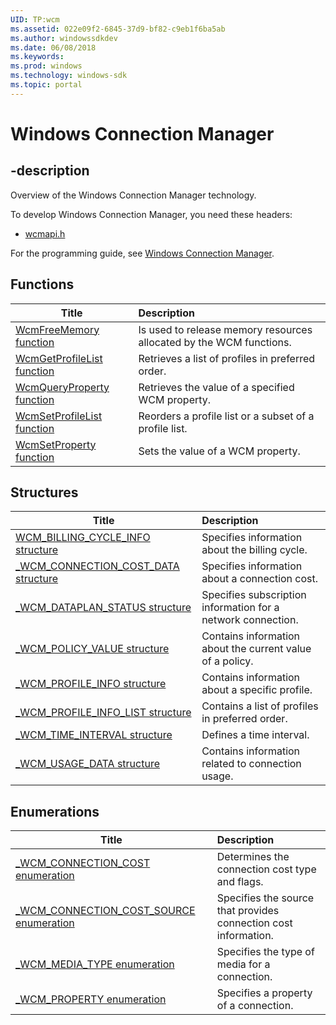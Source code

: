 ```yaml
---
UID: TP:wcm
ms.assetid: 022e09f2-6845-37d9-bf82-c9eb1f6ba5ab
ms.author: windowssdkdev
ms.date: 06/08/2018
ms.keywords: 
ms.prod: windows
ms.technology: windows-sdk
ms.topic: portal
---
```


# Windows Connection Manager

## -description

Overview of the Windows Connection Manager technology.

To develop Windows Connection Manager, you need these headers:

 * [wcmapi.h](..\wcmapi\index.md)

For the programming guide, see [Windows Connection Manager](/windows/desktop/wcm).

## Functions

| Title   | Description   |
| ---- |:---- |
| [WcmFreeMemory function](..\wcmapi\nf-wcmapi-wcmfreememory.md) | Is used to release memory resources allocated by the WCM functions. |
| [WcmGetProfileList function](..\wcmapi\nf-wcmapi-wcmgetprofilelist.md) | Retrieves a list of profiles in preferred order. |
| [WcmQueryProperty function](..\wcmapi\nf-wcmapi-wcmqueryproperty.md) | Retrieves the value of a specified WCM property. |
| [WcmSetProfileList function](..\wcmapi\nf-wcmapi-wcmsetprofilelist.md) | Reorders a profile list or a subset of a profile list. |
| [WcmSetProperty function](..\wcmapi\nf-wcmapi-wcmsetproperty.md) | Sets the value of a WCM property. |

## Structures

| Title   | Description   |
| ---- |:---- |
| [WCM_BILLING_CYCLE_INFO structure](..\wcmapi\ns-wcmapi-wcm_billing_cycle_info.md) | Specifies information about the billing cycle. |
| [_WCM_CONNECTION_COST_DATA structure](..\wcmapi\ns-wcmapi-_wcm_connection_cost_data.md) | Specifies information about a connection cost. |
| [_WCM_DATAPLAN_STATUS structure](..\wcmapi\ns-wcmapi-_wcm_dataplan_status.md) | Specifies subscription information for a network connection. |
| [_WCM_POLICY_VALUE structure](..\wcmapi\ns-wcmapi-_wcm_policy_value.md) | Contains information about the current value of a policy. |
| [_WCM_PROFILE_INFO structure](..\wcmapi\ns-wcmapi-_wcm_profile_info.md) | Contains information about a specific profile. |
| [_WCM_PROFILE_INFO_LIST structure](..\wcmapi\ns-wcmapi-_wcm_profile_info_list.md) | Contains a list of profiles in preferred order. |
| [_WCM_TIME_INTERVAL structure](..\wcmapi\ns-wcmapi-_wcm_time_interval.md) | Defines a time interval. |
| [_WCM_USAGE_DATA structure](..\wcmapi\ns-wcmapi-_wcm_usage_data.md) | Contains information related to connection usage. |

## Enumerations

| Title   | Description   |
| ---- |:---- |
| [_WCM_CONNECTION_COST enumeration](..\wcmapi\ne-wcmapi-_wcm_connection_cost.md) | Determines the connection cost type and flags. |
| [_WCM_CONNECTION_COST_SOURCE enumeration](..\wcmapi\ne-wcmapi-_wcm_connection_cost_source.md) | Specifies the source that provides connection cost information. |
| [_WCM_MEDIA_TYPE enumeration](..\wcmapi\ne-wcmapi-_wcm_media_type.md) | Specifies the type of media for a connection. |
| [_WCM_PROPERTY enumeration](..\wcmapi\ne-wcmapi-_wcm_property.md) | Specifies a property of a connection. |
